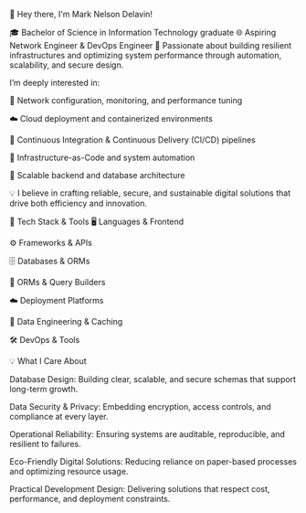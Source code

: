 👋 Hey there, I'm Mark Nelson Delavin!

🎓 Bachelor of Science in Information Technology graduate
🌐 Aspiring Network Engineer & DevOps Engineer
💭 Passionate about building resilient infrastructures and optimizing system performance through automation, scalability, and secure design.

I’m deeply interested in:

🔧 Network configuration, monitoring, and performance tuning

☁️ Cloud deployment and containerized environments

🔄 Continuous Integration & Continuous Delivery (CI/CD) pipelines

🧠 Infrastructure-as-Code and system automation

🧩 Scalable backend and database architecture

💡 I believe in crafting reliable, secure, and sustainable digital solutions that drive both efficiency and innovation.

🧰 Tech Stack & Tools
🖥️ Languages & Frontend
















⚙️ Frameworks & APIs


























🗄️ Databases & ORMs












🧩 ORMs & Query Builders




☁️ Deployment Platforms
















🧠 Data Engineering & Caching
















🛠️ DevOps & Tools








💡 What I Care About

Database Design: Building clear, scalable, and secure schemas that support long-term growth.

Data Security & Privacy: Embedding encryption, access controls, and compliance at every layer.

Operational Reliability: Ensuring systems are auditable, reproducible, and resilient to failures.

Eco-Friendly Digital Solutions: Reducing reliance on paper-based processes and optimizing resource usage.

Practical Development Design: Delivering solutions that respect cost, performance, and deployment constraints.
